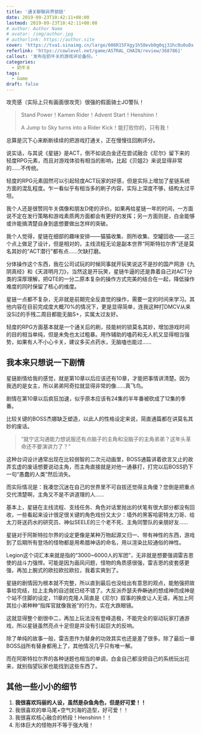 ```yaml
---
title: '通关聊聊异界锁链'
date: 2019-09-23T10:42:11+08:00
lastmod: 2019-09-23T10:42:11+08:00
# author: Author Name
# avatar: /img/author.jpg
# authorlink: https://author.site
cover: 'https://tva1.sinaimg.cn/large/006R15FXgy1h58evb0g0qj31hc0u0u0x.jpg'
referlink: 'https://cowlevel.net/game/ASTRAL_CHAIN/review/3687861'
callout: '发布在奶牛关的游戏评论备份。'
categories:
  - 奶牛关
tags:
  - Game
draft: false
---
```


攻壳感（实际上只有画面很攻壳）很强的假面骑士JO警队！

> Stand Power！Kamen Rider！Advent Start！Henshinn！
>
> A Jump to Sky turns into a Rider Kick！能打败你的，只有我！

<!--more-->

总算是沉下心来断断续续的把游戏打通关，正在慢慢往回刷评分。

说实话，与其说《星链》是ACT，倒不如说白金还在尝试融合《尼尔》留下来的轻度RPG元素，而且对游戏体验有相当的影响，比起《贝姐2》来说显得非常的……不传统。

轻度的RPG元素固然可以引起轻度ACT玩家的好感，但是实际上增加了星链系统方面的混乱程度。乍一看似乎有相当多的刷子内容，实际上深度不够，结构太过平坦。

我个人还是很赞同牛关偶像和朋友D佬的评价。如果再给星链一年的时间，一方面说不定在发行策略和游戏素质两方面都会有更好的发挥；另一方面则是，白金能够或许能搞清楚自身到底想要做出怎样的突破。

我个人觉得，星链在细部的趣味安排——猫猫收集、厕所收集、空罐回收——这三个点上做足了设计，但是相对的，主线流程无论是副本世界“阿斯特拉尔界”还是莫名其妙的“ACT潜行”都有点……欠缺打磨。

分体操作这个东西，我在公司试玩的时候同事就开玩笑说这不是抄的国产网游《九阴真经》和《天涯明月刀》，当然这是开玩笑，星链牛逼的还是靠着自己对ACT分类的深厚理解，把QTE的一分二原本复杂的操作方式完美的结合在一起，降低操作难度的同时保留了核心的维度。

星链一点都不复杂，无非就是前期完全反直觉的操作，需要一定的时间来学习。其他内容在目前完成度大概70%的情况下，更是显得简单，连我这种打DMCV从来没S过的手残二周目都能无脑S+，实属太过友好。

轻度的RPG方面基本就是一个通关后的刷，技能树的锁莫名其妙，增加游戏时间的目的相当单纯，但是未免也太过粗暴。用作辅助的嗑药和无人机又显得相当强势，如果有人不小心卡关，建议多买点药水，无脑嗑也能过……

## 我本来只想说一下剧情

星链剧情给我的感觉，就是第10章以后应该还有10章，才能把事情讲清楚。因为我选的是女主，所以弟弟阿奇拉就显得非常的像……真飞鸟。

剧情在第10章以后疯狂加速，似乎原本应该有24集的半年番被砍成了12集的季番。

比较关键的BOSS杰娜缺乏塑造，以此人的性格设定来说，简直通篇都在讲莫名其妙的废话。

> “就宁这沟通能力想说服还有点脑子的主角和没脑子的主角弟弟？这年头革命还不要演讲力了？”

这种台词设计通常出现在比较弱智的二次元动画里，BOSS通篇讲着欲言又止的故弄玄虚的废话想要说动主角，而主角直接就是对他一通暴打，打完以后BOSS扔下一句“愚蠢的人类”然后消失。

而实际情况是：我凑您沉迷在自己的世界里不可自拔还觉得主角傻？您倒是把重点交代清楚啊，主角又不是不讲道理的人……

基本上，星链在主线流程、支线任务、角色对话里抛出的伏笔有很大部分都没有回收，一些看起来设计很足很关键的角色戏份又太少：墙外的黑客哈密特太刀哥、给太刀哥送药水的研究员、神似SEELE的三个老不死、主角同警队的亲朋好友……

星链对于阿斯特拉尔界的设定更像是某种万物起源又归一、带有神性的东西，游戏到了后期所有登场的怪物都是用希腊神话的命名，用以渲染比较通俗的神性。

Legion这个词汇本来就是指的“3000~6000人的军团”，无非就是想要强调雷吉恩使的战斗力强悍。可能是因为画风问题，怪物的角质感很强，雷吉恩的皮套感更强，再加上腕式的欧拉欧拉欧拉，我着实爽到了。

星链的剧情因为根本就不完整，所以直到最后也没给出有意思的观点，能勉强把故事给完结，拉上主角的自述就已经不错了。大反派乔瑟夫~~乔斯达~~的想成神而成神是个站不住脚的设定，11章的克隆人简直是《尼尔》叙事的换皮让人无语，再加上阿其拉小弟种种“指挥官就像我爸”的行为，实在大跌眼镜。

这就显得整个剧很中二，再加上玩法没有登峰造极，不能完全的驱动玩家打通游戏，所以星链虽然亮点十足但是并没有引起巨大的反响。

除了单纯的故事一般，雷吉恩作为替身的功效其实也还是差了很多。除了最后一章BOSS战所有替身都用上了，其他情况几乎只有唯一解。

而在阿斯特拉尔界的各种谜题也相当的单调，白金自己都没把自己的系统玩出花来，就别指望玩家也能找到这些东西了。

## 其他一些小小的细节

1. **我很喜欢玛丽的人设，虽然是杂鱼角色，但是好可爱！！**
2. 我很喜欢的单马尾+空气刘海的造型，好可爱！！
3. 我很喜欢核心融合的桥段！Henshinn！！
4. 形体巨大的怪物并不等于强大哦！
